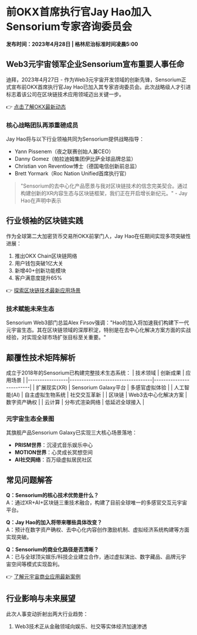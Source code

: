 # 前OKX首席执行官Jay Hao加入Sensorium专家咨询委员会

**发布时间：2023年4月28日 | 格林尼治标准时间凌晨5:00**

## Web3元宇宙领军企业Sensorium宣布重要人事任命

迪拜，2023年4月27日 - 作为Web3元宇宙开发领域的创新先锋，Sensorium正式宣布前OKX首席执行官Jay Hao已加入其专家咨询委员会。此次战略级人才引进标志着该公司在区块链技术应用领域迈出关键一步。

👉 [点击了解OKX最新动态](https://bit.ly/okx_welcome)

### 核心战略团队再添重磅成员

Jay Hao将与以下行业领袖共同为Sensorium提供战略指导：
- Yann Pissenem（夜之联赛创始人兼CEO）
- Danny Gomez（帕拉迪姆集团伊比萨全球品牌总监）
- Christian von Reventlow博士（德国电信创新前总监）
- Brett Yormark（Roc Nation Unified首席执行官）

> "Sensorium的去中心化产品愿景与我对区块链技术的信念完美契合。通过构建创新的XR内容生态与区块链框架，我们正在开启增长新纪元。" - Jay Hao在声明中表示

## 行业领袖的区块链实践

作为全球第二大加密货币交易所OKX前掌门人，Jay Hao在任期间实现多项突破性进展：
1. 推出OKX Chain区块链网络
2. 用户钱包突破1亿大关
3. 新增40+创新功能模块
4. 客户满意度提升65%

👉 [探索区块链技术最新应用场景](https://bit.ly/okx_welcome)

### 技术赋能未来生态

Sensorium Web3部门总监Alex Firsov强调："Hao的加入将加速我们构建下一代元宇宙生态。其在区块链领域的深厚积淀，特别是在去中心化解决方案方面的实战经验，对实现全球市场扩张目标至关重要。"

## 颠覆性技术矩阵解析

成立于2018年的Sensorium已构建完整技术生态系统：
| 技术领域        | 创新成果                          | 应用场景                |
|-----------------|-----------------------------------|-------------------------|
| 扩展现实(XR)     | Sensorium Galaxy平台              | 多感官虚拟体验          |
| 人工智能(AI)     | 自主虚拟生物系统                  | 社交交互革新            |
| 区块链          | Web3去中心化解决方案              | 数字资产确权            |
| 云计算          | 分布式渲染网络                    | 低延迟全球接入          |

### 元宇宙生态全景图

其旗舰产品Sensorium Galaxy已实现三大核心场景落地：
- **PRISM世界**：沉浸式音乐娱乐中心
- **MOTION世界**：心灵成长冥想空间
- **AI社交网络**：百万级虚拟居民社区

## 常见问题解答

**Q：Sensorium的核心技术优势是什么？**  
A：通过XR+AI+区块链三重技术融合，构建了目前全球唯一的多感官交互元宇宙平台。

**Q：Jay Hao的加入将带来哪些具体改变？**  
A：预计在数字资产确权、去中心化内容创作激励机制、虚拟经济系统构建等方面实现突破。

**Q：Sensorium的商业化路径是否清晰？**  
A：已与全球顶尖娱乐/科技企业建立合作，通过虚拟演出、数字藏品、品牌元宇宙空间等模式实现盈利。

👉 [了解元宇宙商业应用最新案例](https://bit.ly/okx_welcome)

## 行业影响与未来展望

此次人事变动折射出两大行业趋势：
1. Web3技术正从金融领域向娱乐、社交等实体经济加速渗透